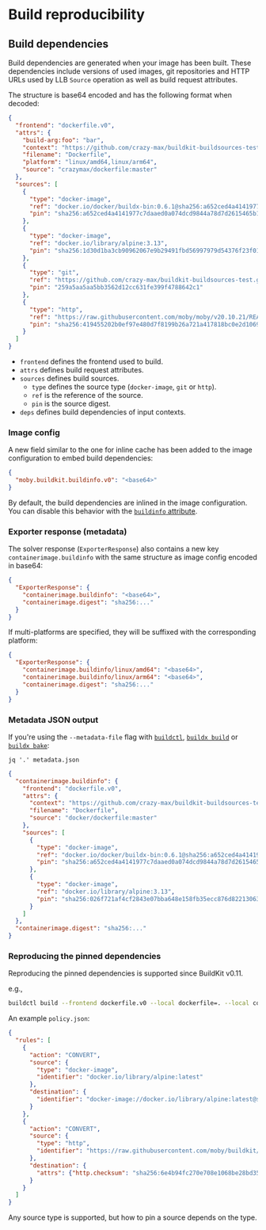 # Build reproducibility

## Build dependencies

Build dependencies are generated when your image has been built. These
dependencies include versions of used images, git repositories and HTTP URLs
used by LLB `Source` operation as well as build request attributes.

The structure is base64 encoded and has the following format when decoded:

```json
{
  "frontend": "dockerfile.v0",
  "attrs": {
    "build-arg:foo": "bar",
    "context": "https://github.com/crazy-max/buildkit-buildsources-test.git#master",
    "filename": "Dockerfile",
    "platform": "linux/amd64,linux/arm64",
    "source": "crazymax/dockerfile:master"
  },
  "sources": [
    {
      "type": "docker-image",
      "ref": "docker.io/docker/buildx-bin:0.6.1@sha256:a652ced4a4141977c7daaed0a074dcd9844a78d7d2615465b12f433ae6dd29f0",
      "pin": "sha256:a652ced4a4141977c7daaed0a074dcd9844a78d7d2615465b12f433ae6dd29f0"
    },
    {
      "type": "docker-image",
      "ref": "docker.io/library/alpine:3.13",
      "pin": "sha256:1d30d1ba3cb90962067e9b29491fbd56997979d54376f23f01448b5c5cd8b462"
    },
    {
      "type": "git",
      "ref": "https://github.com/crazy-max/buildkit-buildsources-test.git#master",
      "pin": "259a5aa5aa5bb3562d12cc631fe399f4788642c1"
    },
    {
      "type": "http",
      "ref": "https://raw.githubusercontent.com/moby/moby/v20.10.21/README.md",
      "pin": "sha256:419455202b0ef97e480d7f8199b26a721a417818bc0e2d106975f74323f25e6c"
    }
  ]
}
```

* `frontend` defines the frontend used to build.
* `attrs` defines build request attributes.
* `sources` defines build sources.
  * `type` defines the source type (`docker-image`, `git` or `http`).
  * `ref` is the reference of the source.
  * `pin` is the source digest.
* `deps` defines build dependencies of input contexts.

### Image config

A new field similar to the one for inline cache has been added to the image
configuration to embed build dependencies:

```json
{
  "moby.buildkit.buildinfo.v0": "<base64>"
}
```

By default, the build dependencies are inlined in the image configuration. You
can disable this behavior with the [`buildinfo` attribute](../README.md#imageregistry).

### Exporter response (metadata)

The solver response (`ExporterResponse`) also contains a new key
`containerimage.buildinfo` with the same structure as image config encoded in
base64:

```json
{
  "ExporterResponse": {
    "containerimage.buildinfo": "<base64>",
    "containerimage.digest": "sha256:..."
  }
}
```

If multi-platforms are specified, they will be suffixed with the corresponding
platform:

```json
{
  "ExporterResponse": {
    "containerimage.buildinfo/linux/amd64": "<base64>",
    "containerimage.buildinfo/linux/arm64": "<base64>",
    "containerimage.digest": "sha256:..."
  }
}
```

### Metadata JSON output

If you're using the `--metadata-file` flag with [`buildctl`](../README.md#metadata),
[`buildx build`](https://github.com/docker/buildx/blob/master/docs/reference/buildx_build.md)
or [`buildx bake`](https://github.com/docker/buildx/blob/master/docs/reference/buildx_bake.md):

```shell
jq '.' metadata.json
```
```json
{
  "containerimage.buildinfo": {
    "frontend": "dockerfile.v0",
    "attrs": {
      "context": "https://github.com/crazy-max/buildkit-buildsources-test.git#master",
      "filename": "Dockerfile",
      "source": "docker/dockerfile:master"
    },
    "sources": [
      {
        "type": "docker-image",
        "ref": "docker.io/docker/buildx-bin:0.6.1@sha256:a652ced4a4141977c7daaed0a074dcd9844a78d7d2615465b12f433ae6dd29f0",
        "pin": "sha256:a652ced4a4141977c7daaed0a074dcd9844a78d7d2615465b12f433ae6dd29f0"
      },
      {
        "type": "docker-image",
        "ref": "docker.io/library/alpine:3.13",
        "pin": "sha256:026f721af4cf2843e07bba648e158fb35ecc876d822130633cc49f707f0fc88c"
      }
    ]
  },
  "containerimage.digest": "sha256:..."
}
```

### Reproducing the pinned dependencies

Reproducing the pinned dependencies is supported since BuildKit v0.11.

e.g.,
```bash
buildctl build --frontend dockerfile.v0 --local dockerfile=. --local context=. --source-policy-file policy.json
```

An example `policy.json`:
```json
{
  "rules": [
    {
      "action": "CONVERT",
      "source": {
        "type": "docker-image",
        "identifier": "docker.io/library/alpine:latest"
      },
      "destination": {
        "identifier": "docker-image://docker.io/library/alpine:latest@sha256:4edbd2beb5f78b1014028f4fbb99f3237d9561100b6881aabbf5acce2c4f9454"
      }
    },
    {
      "action": "CONVERT",
      "source": {
        "type": "http",
        "identifier": "https://raw.githubusercontent.com/moby/buildkit/v0.10.1/README.md"
      },
      "destination": {
        "attrs": {"http.checksum": "sha256:6e4b94fc270e708e1068be28bd3551dc6917a4fc5a61293d51bb36e6b75c4b53"}
      }
    }
  ]
}
```

Any source type is supported, but how to pin a source depends on the type.
